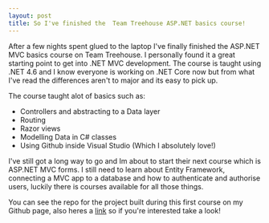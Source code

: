 ```yaml
---
layout: post
title: So I've finished the  Team Treehouse ASP.NET basics course!
---
```


After a few nights spent glued to the laptop I've finally finished the ASP.NET MVC basics course on Team Treehouse. 
I personally found it a great starting point to get into .NET MVC development. The course is taught using .NET 4.6 and I know
everyone is working on .NET Core now but from what I've read the differences aren't to major and its easy to pick up. 

The course taught alot of basics such as:

- Controllers and abstracting to a Data layer  
- Routing  
- Razor views  
- Modelling Data in C# classes  
- Using Github inside Visual Studio (Which I absolutely love!)  

I've still got a long way to go and Im about to start their next course which is ASP.NET MVC forms. I still need to learn about Entity 
Framework, connecting a MVC app to a database and how to authenticate and authorise users, luckily there is courses available for all those
things.

You can see the repo for the project built during this first course on my Github page, also heres a 
[link](https://github.com/lukew95/mvc-comic-book-gallery) 
so if you're interested take a look!
